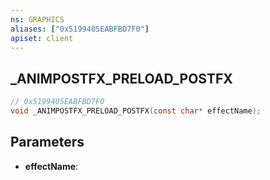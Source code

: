 ```yaml
---
ns: GRAPHICS
aliases: ["0x5199405EABFBD7F0"]
apiset: client
---
```

## _ANIMPOSTFX_PRELOAD_POSTFX

```c
// 0x5199405EABFBD7F0
void _ANIMPOSTFX_PRELOAD_POSTFX(const char* effectName);
```


## Parameters
* **effectName**: